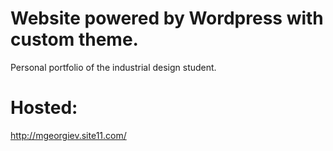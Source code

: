 # Website powered by Wordpress with custom theme.
Personal portfolio of the industrial design student.

# Hosted:
http://mgeorgiev.site11.com/


